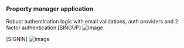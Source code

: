 ### Property manager application

Robust authentication logic with email validations, auth providers and 2 factor authentication 
[SINGUP]
![image](https://github.com/user-attachments/assets/09822332-0d92-4187-8706-2a0045853b99)

[SIGNIN]
![image](https://github.com/user-attachments/assets/64b08f2b-dcf3-41c3-aeae-5e977de970ed)
